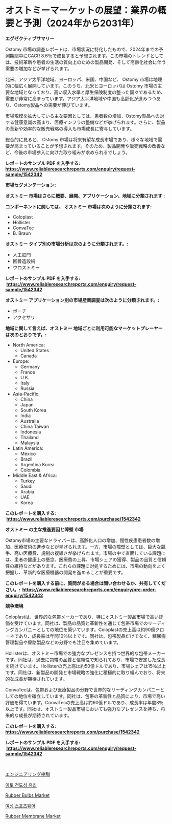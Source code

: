 <p><h1>オストミーマーケットの展望：業界の概要と予測（2024年から2031年）</h1></p><p><strong>エグゼクティブサマリー</strong></p>
<p><p>Ostomy 市場の調査レポートは、市場状況に特化したもので、2024年までの予測期間中にCAGR 8.6％で成長すると予想されます。この市場のトレンドとしては、技術革新や患者の生活の質向上のための製品開発、そして高齢化社会に伴う需要の増加などが挙げられます。 </p><p>北米、アジア太平洋地域、ヨーロッパ、米国、中国など、 Ostomy 市場は地理的に幅広く展開しています。このうち、北米とヨーロッパは Ostomy 市場の主要な地域となっており、高い収入水準と厚生保険制度の整った国々であるため、需要が非常に高まっています。アジア太平洋地域や中国も高齢化が進みつつあり、Ostomy製品への需要が伸びています。</p><p>市場規模を拡大している主な要因としては、患者数の増加、Ostomy製品への対する健康意識の高まり、医療インフラの整備などが挙げられます。さらに、製品の革新や効率的な販売戦略の導入も市場成長に寄与しています。</p><p>総合的に見ると、 Ostomy 市場は将来有望な成長市場であり、様々な地域で需要が高まっていることが予想されます。そのため、製品開発や販売戦略の改善など、今後の市場参入に向けた取り組みが求められるでしょう。</p></p>
<p><strong>レポートのサンプル PDF を入手する: <a href="https://www.reliableresearchreports.com/enquiry/request-sample/1542342">https://www.reliableresearchreports.com/enquiry/request-sample/1542342</a></strong></p>
<p><strong>市場セグメンテーション:</strong></p>
<p><strong> オストミー 市場はさらに概要、展開、アプリケーション、地域に分類されます :</strong></p>
<p><strong>コンポーネントに関しては、 オストミー 市場は次のように分類されます: &nbsp;</strong></p>
<p><ul><li>Coloplast</li><li>Hollister</li><li>ConvaTec</li><li>B. Braun</li></ul></p>
<p><strong> オストミー タイプ別の市場分析は次のように分類されます。:</strong></p>
<p><ul><li>人工肛門</li><li>回骨造設術</li><li>ウロストミー</li></ul></p>
<p><strong>レポートのサンプル PDF を入手する: &nbsp;<a href="https://www.reliableresearchreports.com/enquiry/request-sample/1542342">https://www.reliableresearchreports.com/enquiry/request-sample/1542342</a></strong></p>
<p><strong> オストミー アプリケーション別の市場産業調査は次のように分類されます。:</strong></p>
<p><ul><li>ポーチ</li><li>アクセサリ</li></ul></p>
<p><strong>地域に関して言えば、オストミー 地域ごとに利用可能なマーケットプレーヤーは次のとおりです。:</strong></p>
<p><ul>
    <li>
        North America:
        <ul>
            <li>United States</li>
            <li>Canada</li>
        </ul>
    </li>
    <li>
        Europe:
        <ul>
            <li>Germany</li>
            <li>France</li>
            <li>U.K.</li>
            <li>Italy</li>
            <li>Russia</li>
        </ul>
    </li>
    <li>
        Asia-Pacific:
        <ul>
            <li>China</li>
            <li>Japan</li>
            <li>South Korea</li>
            <li>India</li>
            <li>Australia</li>
            <li>China Taiwan</li>
            <li>Indonesia</li>
            <li>Thailand</li>
            <li>Malaysia</li>
        </ul>
    </li>
    <li>
        Latin America:
        <ul>
            <li>Mexico</li>
            <li>Brazil</li>
            <li>Argentina Korea</li>
            <li>Colombia</li>
        </ul>
    </li>
    <li>
        Middle East & Africa:
        <ul>
            <li>Turkey</li>
            <li>Saudi</li>
            <li>Arabia</li>
            <li>UAE</li>
            <li>Korea</li>
        </ul>
    </li>
    </ul></p>
<p><strong>このレポートを購入する: &nbsp;<a href="https://www.reliableresearchreports.com/purchase/1542342">https://www.reliableresearchreports.com/purchase/1542342</a></strong></p>
<p><strong>オストミー の主な推進要因と障壁 市場</strong></p>
<p><p>Ostomy市場の主要なドライバーは、高齢化人口の増加、慢性疾患患者数の増加、医療技術の進歩などが挙げられます。一方、市場の障壁としては、巨大な競争、高い医療費、規制の複雑さが挙げられます。市場の中で直面している課題には、患者の健康上の懸念、医療費の上昇、市場シェアの獲得、製品の品質と信頼性の維持などがあります。これらの課題に対処するためには、市場の動向をよく把握し、革新的な医療機器の開発を進めることが重要です。</p></p>
<p><strong>このレポートを購入する前に、質問がある場合は問い合わせるか、共有してください。:&nbsp; <a href="https://www.reliableresearchreports.com/enquiry/pre-order-enquiry/1542342">https://www.reliableresearchreports.com/enquiry/pre-order-enquiry/1542342</a></strong></p>
<p><strong>競争環境</strong></p>
<p><p>Coloplastは、世界的な包帯メーカーであり、特にオストミー製品市場で高い評価を受けています。同社は、製品の品質と革新性を通じて包帯市場でのリーディングカンパニーとしての地位を築いています。Coloplastの売上高は約90億クローネであり、成長率は年間10％以上です。同社は、包帯製品だけでなく、糖尿病管理製品や尿路製品などの分野でも注目を集めています。</p><p>Hollisterは、オストミー市場での強力なプレゼンスを持つ世界的な包帯メーカーです。同社は、過去に包帯の品質と信頼性で知られており、市場で安定した成長を続けています。Hollisterの売上高は約50億ドルであり、市場シェアは15％以上です。同社は、新製品の開発と市場戦略の強化に積極的に取り組んでおり、将来的な成長が期待されています。</p><p>ConvaTecは、包帯および医療製品の分野で世界的なリーディングカンパニーとしての地位を確立しています。同社は、包帯の革新性と品質により、市場で高い評価を得ています。ConvaTecの売上高は約60億ドルであり、成長率は年間8％以上です。同社は、オストミー製品市場においても強力なプレゼンスを持ち、将来的な成長が期待されています。</p></p>
<p><strong>このレポートを購入する: &nbsp; <a href="https://www.reliableresearchreports.com/purchase/1542342">https://www.reliableresearchreports.com/purchase/1542342</a></strong></p>
<p><strong>レポートのサンプル PDF を入手する: &nbsp;<a href="https://www.reliableresearchreports.com/enquiry/request-sample/1542342">https://www.reliableresearchreports.com/enquiry/request-sample/1542342</a></strong><strong></strong></p>
<p>&nbsp;</p>
<p><p><a href="https://medium.com/@zulu.dawn/%E3%82%A8%E3%83%B3%E3%82%B8%E3%83%8B%E3%82%A2%E3%83%AA%E3%83%B3%E3%82%B0%E3%83%AC%E3%82%B8%E3%83%B3%E5%B8%82%E5%A0%B4%E3%81%AE%E3%82%B7%E3%82%A7%E3%82%A2%E3%81%AE%E9%80%B2%E5%8C%96%E3%81%A8%E5%B8%82%E5%A0%B4%E6%88%90%E9%95%B7%E3%83%88%E3%83%AC%E3%83%B3%E3%83%892024%E5%B9%B4%E3%81%8B%E3%82%892031%E5%B9%B4%E3%81%BE%E3%81%A7-212d9a75a407">エンジニアリング樹脂</a></p><p><a href="https://medium.com/@edenger9807/%EC%9D%B4%EC%BD%94-%EC%A0%84%EB%8F%84%EC%9C%A0%EB%A6%AC-%EC%8B%9C%EC%9E%A5-%EA%B7%9C%EB%AA%A8-cagr-%EC%B6%94%EC%9D%B4-2024-2030-1b0877a948c5">이토 전도성 유리</a></p><p><a href="https://www.linkedin.com/pulse/rubber-bulbs-market-furnish-information-size-share-dynamics-ylwyf?trackingId=RJ0yzC%2F3kqK1L%2FJey19zbA%3D%3D">Rubber Bulbs Market</a></p><p><a href="https://medium.com/@georgebesoiu20221/%EC%97%AC%EC%84%B1-%EC%8A%A4%ED%8F%AC%EC%B8%A0%EC%9B%A8%EC%96%B4-%EC%8B%9C%EC%9E%A5-%EA%B7%9C%EB%AA%A8-cagr-%ED%8A%B8%EB%A0%8C%EB%93%9C-2024-2030-ca7b8ae71f4e">여성 스포츠웨어</a></p><p><a href="https://www.linkedin.com/pulse/rubber-membrane-market-size-growth-forecast-from-2024-2031-v8phe?trackingId=8rETtsHrz9UQpyRuxCH8YA%3D%3D">Rubber Membrane Market</a></p></p>